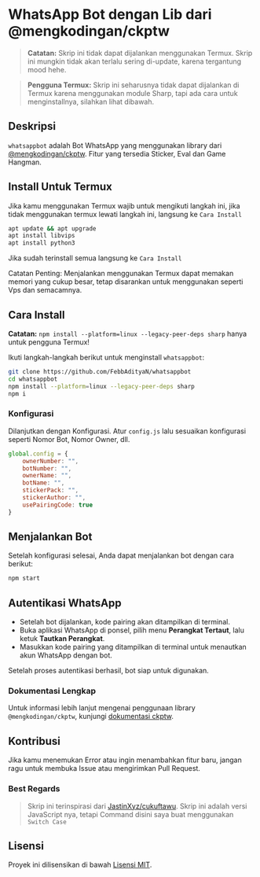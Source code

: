# WhatsApp Bot dengan Lib dari @mengkodingan/ckptw

> **Catatan:** Skrip ini tidak dapat dijalankan menggunakan Termux. Skrip ini mungkin tidak akan terlalu sering di-update, karena tergantung mood hehe.

> **Pengguna Termux:** Skrip ini seharusnya tidak dapat dijalankan di Termux karena menggunakan module Sharp, tapi ada cara untuk menginstallnya, silahkan lihat dibawah.

## Deskripsi

`whatsappbot` adalah Bot WhatsApp yang menggunakan library dari [@mengkodingan/ckptw](https://github.com/mengkodingan/ckptw). Fitur yang tersedia Sticker, Eval dan Game Hangman.

## Install Untuk Termux
Jika kamu menggunakan Termux wajib untuk mengikuti langkah ini, jika tidak menggunakan termux lewati langkah ini, langsung ke `Cara Install`
```bash
apt update && apt upgrade
apt install libvips
apt install python3
```
Jika sudah terinstall semua langsung ke `Cara Install`

Catatan Penting: Menjalankan menggunakan Termux dapat memakan memori yang cukup besar, tetap disarankan untuk menggunakan seperti Vps dan semacamnya.

## Cara Install

**Catatan:** `npm install --platform=linux --legacy-peer-deps sharp` hanya untuk pengguna Termux!

Ikuti langkah-langkah berikut untuk menginstall `whatsappbot`:
```bash
git clone https://github.com/FebbAdityaN/whatsappbot
cd whatsappbot
npm install --platform=linux --legacy-peer-deps sharp
npm i
```

### Konfigurasi

Dilanjutkan dengan Konfigurasi.
Atur `config.js` lalu sesuaikan konfigurasi seperti Nomor Bot, Nomor Owner, dll.
```javascript
global.config = {
	ownerNumber: "",
	botNumber: "",
	ownerName: "",
	botName: "",
	stickerPack: "",
	stickerAuthor: "",
	usePairingCode: true
}
```

## Menjalankan Bot

Setelah konfigurasi selesai, Anda dapat menjalankan bot dengan cara berikut:

```bash
npm start
```

## Autentikasi WhatsApp

- Setelah bot dijalankan, kode pairing akan ditampilkan di terminal.
- Buka aplikasi WhatsApp di ponsel, pilih menu **Perangkat Tertaut**, lalu ketuk **Tautkan Perangkat**.
- Masukkan kode pairing yang ditampilkan di terminal untuk menautkan akun WhatsApp dengan bot.

Setelah proses autentikasi berhasil, bot siap untuk digunakan.

### Dokumentasi Lengkap

Untuk informasi lebih lanjut mengenai penggunaan library `@mengkodingan/ckptw`, kunjungi [dokumentasi ckptw](https://ckptw.mengkodingan.my.id/).

## Kontribusi

Jika kamu menemukan Error atau ingin menambahkan fitur baru, jangan ragu untuk membuka Issue atau mengirimkan Pull Request.

### Best Regards

> Skrip ini terinspirasi dari [JastinXyz/cukuftawu](https://github.com/JastinXyz/cukuftawu). Skrip ini adalah versi JavaScript nya, tetapi Command disini saya buat menggunakan `Switch Case`

## Lisensi

Proyek ini dilisensikan di bawah [Lisensi MIT](LICENSE).